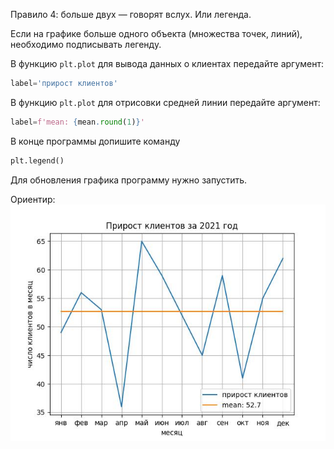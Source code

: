 Правило 4: больше двух — говорят вслух. Или легенда.

Если на графике больше одного объекта (множества точек, линий), необходимо подписывать легенду.

В функцию `plt.plot` для вывода данных о клиентах передайте аргумент:
```python
label='прирост клиентов'
```

В функцию `plt.plot` для отрисовки средней линии передайте аргумент:
```python
label=f'mean: {mean.round(1)}'
```

В конце программы допишите команду
```python
plt.legend()
```

Для обновления графика программу нужно запустить.



Ориентир:
![TargetDown](./pics/img_10.jpg)